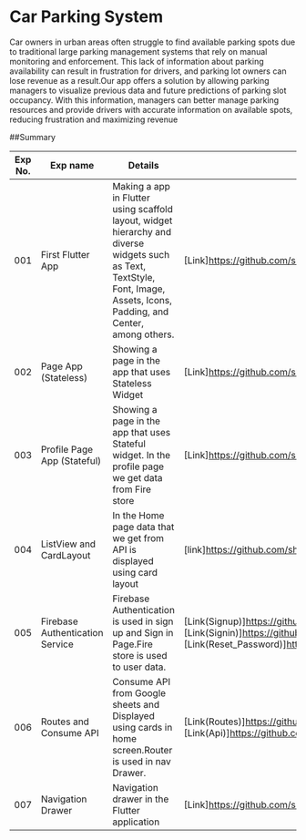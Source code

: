 # Car Parking System

Car owners in urban areas often struggle to find available parking spots due to traditional large parking management systems that rely on manual monitoring and enforcement. This lack of information about parking availability can result in frustration for drivers, and parking lot owners can lose revenue as a result.Our app offers a solution by allowing parking managers to visualize previous data and future predictions of parking slot occupancy. With this information, managers can better manage parking resources and provide drivers with accurate information on available spots, reducing frustration and maximizing revenue

##Summary

| Exp No. | Exp name | Details| Link|
| --- | --- | --- | --- |
| 001 | First Flutter App | Making a app in Flutter using scaffold layout, widget hierarchy and diverse widgets such as Text, TextStyle, Font, Image, Assets, Icons, Padding, and Center, among others. | [Link]https://github.com/shreyash112002/Flutter_App/blob/main/lib/homescreen.dart |
| 002 | Page App (Stateless) | Showing a page in the app that uses Stateless Widget | [Link]https://github.com/shreyash112002/Flutter_App/blob/main/lib/main.dart |
| 003 | Profile Page App (Stateful) | Showing a page in the app that uses Stateful widget. In the profile page we get data from Fire store  | [Link]https://github.com/shreyash112002/Flutter_App/blob/main/lib/profilepage.dart |
| 004 | ListView and CardLayout | In the Home page data that we get from API is displayed using card layout  | [link]https://github.com/shreyash112002/Flutter_App/blob/main/lib/homescreen.dart |
| 005 | Firebase Authentication Service | Firebase Authentication is used in sign up and Sign in Page.Fire store is used to user data. | [Link(Signup)]https://github.com/shreyash112002/Flutter_App/blob/main/lib/signup_screen.dart [Link(Signin)]https://github.com/shreyash112002/Flutter_App/blob/main/lib/SigninScreen.dart [Link(Reset_Password)]https://github.com/shreyash112002/Flutter_App/blob/main/lib/resetpassword.dart |
| 006 | Routes and Consume API | Consume API from Google sheets and Displayed using cards in home screen.Router is  used in nav Drawer. | [Link(Routes)]https://github.com/shreyash112002/Flutter_App/blob/main/lib/NavBar.dart [Link(Api)]https://github.com/shreyash112002/Flutter_App/blob/main/lib/homescreen.dart |
| 007 | Navigation Drawer | Navigation drawer in the Flutter application | [Link]https://github.com/shreyash112002/Flutter_App/blob/main/lib/NavBar.dart |


